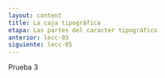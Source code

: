 ```yaml
---
layout: content
title: La caja tipográfica
etapa: Las partes del caracter tipográfico
anterior: lecc-03
siguiente: lecc-05
---
```



Prueba 3